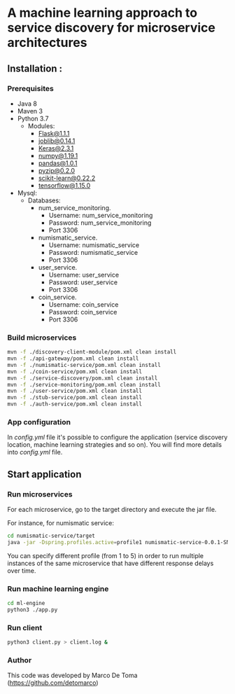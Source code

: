 # A machine learning approach to service discovery for microservice architectures

## Installation :

### Prerequisites
* Java 8
* Maven 3
* Python 3.7
    * Modules:
        * Flask@1.1.1
        * joblib@0.14.1
        * Keras@2.3.1
        * numpy@1.19.1
        * pandas@1.0.1
        * pyzip@0.2.0
        * scikit-learn@0.22.2
        * tensorflow@1.15.0
* Mysql:
    * Databases:
        * num_service_monitoring.
            - Username: num_service_monitoring
            - Password: num_service_monitoring
            - Port 3306
        * numismatic_service.
            - Username: numismatic_service
            - Password: numismatic_service
            - Port 3306
        * user_service.
            - Username: user_service
            - Password: user_service
            - Port 3306
        * coin_service.
            - Username: coin_service
            - Password: coin_service
            - Port 3306

### Build microservices

```bash
mvn -f ./discovery-client-module/pom.xml clean install
mvn -f ./api-gateway/pom.xml clean install
mvn -f ./numismatic-service/pom.xml clean install
mvn -f ./coin-service/pom.xml clean install
mvn -f ./service-discovery/pom.xml clean install
mvn -f ./service-monitoring/pom.xml clean install
mvn -f ./user-service/pom.xml clean install
mvn -f ./stub-service/pom.xml clean install
mvn -f ./auth-service/pom.xml clean install
```

### App configuration

In *config.yml* file it's possible to configure the application (service discovery location, machine learning strategies and so on). 
You will find more details into *config.yml* file.

## Start application

### Run microservices
For each microservice, go to the target directory and execute the jar file.

For instance, for numismatic service:
```bash
cd numismatic-service/target
java -jar -Dspring.profiles.active=profile1 numismatic-service-0.0.1-SNAPSHOT.jar
```

You can specify different profile (from 1 to 5) in order to run multiple instances of the same microservice that have different response delays over time.

### Run machine learning engine
```bash
cd ml-engine
python3 ./app.py
```

### Run client
```bash
python3 client.py > client.log &
```


### Author

This code was developed by Marco De Toma (https://github.com/detomarco)
